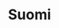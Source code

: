---
title: Suomi
crosslinks:
- youtubefactsbot
- europe
- xkcd
- youtubot
- AskReddit
- sweden
- worldnews
- autourbanbot
- place
- livven
- news
- HommaInAction
- FinlandFlag
- pics
- autotldr
- Finland
- OutOfTheLoop
- politics
- anti_gif_bot
- videos
---